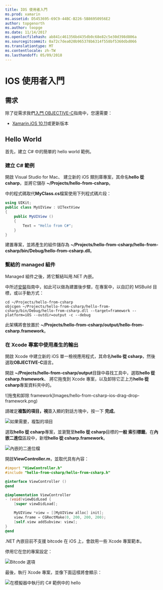 ```yaml
---
title: IOS 使用者入門
ms.prod: xamarin
ms.assetid: D5453695-69C9-44BC-B226-5B86950956E2
author: topgenorth
ms.author: toopge
ms.date: 11/14/2017
ms.openlocfilehash: ab841c461356bd435db0c68e82c5e30d398d806a
ms.sourcegitcommit: 0a72c7dea020b965378b6314f558bf5360dbd066
ms.translationtype: MT
ms.contentlocale: zh-TW
ms.lasthandoff: 05/09/2018
---
```

# <a name="getting-started-with-ios"></a>IOS 使用者入門

## <a name="requirements"></a>需求

除了從需求我們[入門 OBJECTIVE-C](~/tools/dotnet-embedding/get-started/objective-c/index.md)指南中，您還需要：

* [Xamarin.iOS 10.11](https://www.visualstudio.com/xamarin/)或更新版本

## <a name="hello-world"></a>Hello World

首先，建立 C# 中的簡單的 hello world 範例。

### <a name="create-c-sample"></a>建立 C# 範例

開啟 Visual Studio for Mac、 建立新的 iOS 類別庫專案，其命名**hello 從 csharp**，並將它儲存 **~/Projects/hello-from-csharp**。

中的程式碼取代**MyClass.cs**檔案使用下列程式碼片段：

```csharp
using UIKit;
public class MyUIView : UITextView
{
    public MyUIView ()
    {
        Text = "Hello from C#";
    }
}
```

建置專案，並將產生的組件儲存為 **~/Projects/hello-from-csharp/hello-from-csharp/bin/Debug/hello-from-csharp.dll**。

### <a name="bind-the-managed-assembly"></a>繫結的 managed 組件

Managed 組件之後，將它繫結叫用.NET 內嵌。

中所述[安裝](~/tools/dotnet-embedding/get-started/install/install.md)指南中，如此可以做為建置後步驟，在專案中，以自訂的 MSBuild 目標，或以手動方式：

```shell
cd ~/Projects/hello-from-csharp
objcgen ~/Projects/hello-from-csharp/hello-from-csharp/bin/Debug/hello-from-csharp.dll --target=framework --platform=iOS --outdir=output -c --debug
```

此架構將會放置於 **~/Projects/hello-from-csharp/output/hello-from-csharp.framework**。

### <a name="use-the-generated-output-in-an-xcode-project"></a>在 Xcode 專案中使用產生的輸出

開啟 Xcode 中建立新的 iOS 單一檢視應用程式，其命名**hello 從 csharp**，然後選取**OBJECTIVE-C**語言。

開啟 **~/Projects/hello-from-csharp/output**目錄中尋找工具中，選取**hello 從 csharp.framework**、 將它拖曳到 Xcode 專案，以及卸除它正上方**hello 從 csharp**專案資料夾中的。

![拖曳和卸除 framework]Images/hello-from-csharp-ios-drag-drop-framework.png)

請確定**複製的項目，視**簽入顯的對話方塊中，按一下 **完成**。

![如果需要，複製的項目](ios-images/hello-from-csharp-ios-copy-items-if-needed.png)

選取**hello 從 csharp**專案，並瀏覽至**hello 從 csharp**目標的**一般 索引標籤**。在**內嵌二進位**區段中，新增**hello 從 csharp.framework**。

![內嵌的二進位檔](ios-images/hello-from-csharp-ios-embedded-binaries.png)

開啟**ViewController.m**，並取代具有內容：

```objective-c
#import "ViewController.h"
#include "hello-from-csharp/hello-from-csharp.h"

@interface ViewController ()
@end

@implementation ViewController
- (void)viewDidLoad {
    [super viewDidLoad];

    MyUIView *view = [[MyUIView alloc] init];
    view.frame = CGRectMake(0, 200, 200, 200);
    [self.view addSubview: view];
}
@end
```

.NET 內嵌目前不支援 bitcode 在 iOS 上，會啟用一些 Xcode 專案範本。 

停用它在您的專案設定：

![Bitcode 選項](../../images/ios-bitcode-option.png)

最後，執行 Xcode 專案，並像下面這樣將會顯示：

![在模擬器中執行的 C# 範例中的 hello](ios-images/hello-from-csharp-ios.png)
